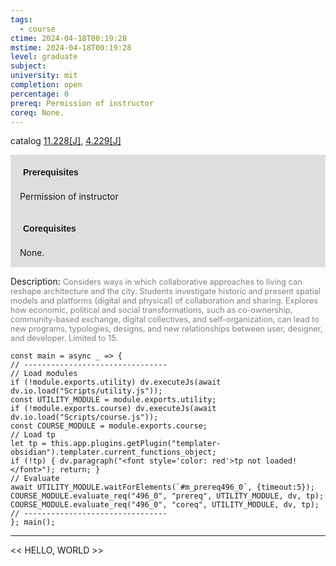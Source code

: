 ```yaml
---
tags:
  - course
ctime: 2024-04-18T00:19:28
mstime: 2024-04-18T00:19:28
level: graduate
subject: 
university: mit
completion: open
percentage: 0
prereq: Permission of instructor
coreq: None.
---
```


catalog [11.228[J]](http://student.mit.edu/catalog/m11b.html#11.228), [4.229[J]](http://student.mit.edu/catalog/m4b.html#4.229)

<span style="display: block; padding: 15px; background-color: rgb(100, 100, 100, 0.2);"><font id="m_prereq496_0" style="display: block; font-family: Arial, sans-serif; font-weight: bold; padding: 5px">Prerequisites</font><br><span id="prereq496_0">Permission of instructor</span></span>
<span style="display: block; padding: 15px; background-color: rgb(100, 100, 100, 0.2);"><font id="m_coreq496_0" style="display: block; font-family: Arial, sans-serif; font-weight: bold; padding: 5px">Corequisites</font><br><span id="coreq496_0">None.</span></span>

<font style="">Description:</font>
<font style="color: grey; font-size: 0.8rem;">Considers ways in which collaborative approaches to living can reshape architecture and the city. Students investigate historic and present spatial models and platforms (digital and physical) of collaboration and sharing. Explores how economic, political and social transformations, such as co-ownership, community-based exchange, digital collectives, and self-organization, can lead to new programs, typologies, designs, and new relationships between user, designer, and developer. Limited to 15.</font>

```dataviewjs
const main = async _ => {
// --------------------------------
// Load modules
if (!module.exports.utility) dv.executeJs(await dv.io.load("Scripts/utility.js"));
const UTILITY_MODULE = module.exports.utility;
if (!module.exports.course) dv.executeJs(await dv.io.load("Scripts/course.js"));
const COURSE_MODULE = module.exports.course;
// Load tp
let tp = this.app.plugins.getPlugin("templater-obsidian").templater.current_functions_object;
if (!tp) { dv.paragraph("<font style='color: red'>tp not loaded!</font>"); return; }
// Evaluate
await UTILITY_MODULE.waitForElements(`#m_prereq496_0`, {timeout:5});
COURSE_MODULE.evaluate_req("496_0", "prereq", UTILITY_MODULE, dv, tp);
COURSE_MODULE.evaluate_req("496_0", "coreq", UTILITY_MODULE, dv, tp);
// --------------------------------
}; main();
```

---

<< HELLO, WORLD >>

